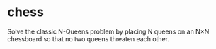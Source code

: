 # chess
Solve the classic N-Queens problem by placing N queens on an N×N chessboard so that no two queens threaten each other. 
